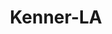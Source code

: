 ---
title: Kenner-LA
slug: kenner-la
f_state:
- cms/state/louisiana.md
f_locations:
- cms/payday-loan/advance-america-1814.md
- cms/payday-loan/advance-america-1858.md
- cms/payday-loan/b-a-p-enterprises-inc-5077.md
- cms/payday-loan/big-easy-check-cash/advance-l-5269.md
- cms/payday-loan/cash-tyme-8888.md
- cms/payday-loan/check-into-cash-of-louisiana-13377.md
- cms/payday-loan/easy-money-check-cashing-inc-16596.md
- cms/payday-loan/easy-money-of-louisiana-inc-16659.md
- cms/payday-loan/express-check-advance-16969.md
- cms/payday-loan/national-cash-advance-22503.md
- cms/payday-loan/quick-cash-24871.md
- cms/payday-loan/quick-cash-inc-25051.md
- cms/payday-loan/quik-cash-check-cashing-25562.md
- cms/payday-loan/south-ern-payday-26600.md
- cms/payday-loan/south-ern-payday-26602.md
- cms/payday-loan/south-ern-payday-26603.md
updated-on: '2024-05-30T13:41:28.615Z'
created-on: '2024-05-30T13:41:28.615Z'
published-on: '2024-05-30T13:54:32.469Z'
f_city: Kenner
layout: '[city].html'
tags: city
---